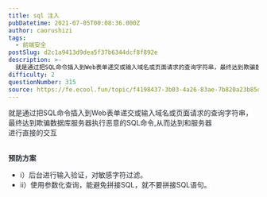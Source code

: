 ```yaml
---
title: sql 注入
pubDatetime: 2021-07-05T00:08:36.000Z
author: caorushizi
tags:
  - 前端安全
postSlug: d2c1a9413d9dea5f37b6344dcf8f892e
description: >-
  就是通过把SQL命令插入到Web表单递交或输入域名或页面请求的查询字符串，最终达到欺骗数据库服务器执行恶意的SQL命令,从而达到和服务器进行直接的交互预防方案i）后台进行输入验证，对敏感字符过滤。ii）使用参数化查询，能避免拼接SQL，就不要拼接SQL语句。
difficulty: 2
questionNumber: 315
source: https://fe.ecool.fun/topic/f4198437-3b03-4a26-83ae-7b820a23b85d
---
```


<p><span style="font-size:10.5ptpx"><span style="color:#24292e"><span style="background-color:#ffffff"><span style="letter-spacing:0ptpx">就是通过把SQL命令插入到Web表单递交或输入域名或页面请求的查询字符串，最终达到欺骗数据库服务器执行恶意的SQL命令,从而达到和服务器</span></span></span></span><br/><span style="font-size:10.5ptpx"><span style="color:#24292e"><span style="background-color:#ffffff"><span style="letter-spacing:0ptpx">进行直接的交互</span></span></span></span></p><p><br/><span style="color:#24292e"><span style="background-color:#ffffff"><span style="letter-spacing:0ptpx"><span style="font-size:14ptpx"><strong>预防方案</strong></span></span></span></span><br/></p><ul><li><span style="font-size:10.5ptpx"><span style="color:#24292e"><span style="background-color:#ffffff"><span style="letter-spacing:0ptpx">i）后台进行输入验证，对敏感字符过滤。</span></span></span></span></li><li><span style="font-size:10.5ptpx"><span style="color:#24292e"><span style="background-color:#ffffff"><span style="letter-spacing:0ptpx">ii）使用参数化查询，能避免拼接SQL，就不要拼接SQL语句。</span></span></span></span></li></ul><p><br/></p>

